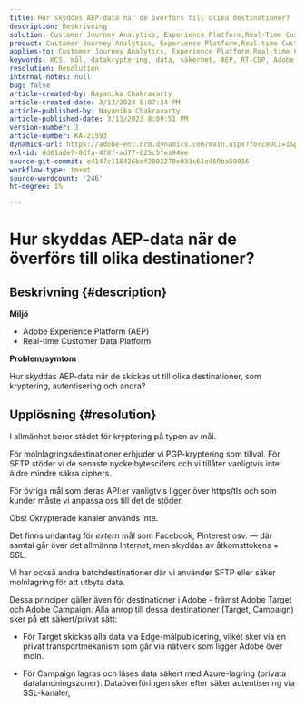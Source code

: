 ```yaml
---
title: Hur skyddas AEP-data när de överförs till olika destinationer?
description: Beskrivning
solution: Customer Journey Analytics, Experience Platform,Real-Time Customer Data Platform
product: Customer Journey Analytics, Experience Platform,Real-time Customer Data Platform
applies-to: Customer Journey Analytics, Experience Platform,Real-time Customer Data Platform
keywords: KCS, mål, datakryptering, data, säkerhet, AEP, RT-CDP, Adobe, mål, kampanj
resolution: Resolution
internal-notes: null
bug: false
article-created-by: Nayanika Chakravarty
article-created-date: 3/13/2023 8:07:34 PM
article-published-by: Nayanika Chakravarty
article-published-date: 3/13/2023 8:09:51 PM
version-number: 3
article-number: KA-21593
dynamics-url: https://adobe-ent.crm.dynamics.com/main.aspx?forceUCI=1&pagetype=entityrecord&etn=knowledgearticle&id=702212af-dac1-ed11-83ff-6045bd0065b6
exl-id: dd01ade7-8dfa-4f8f-ad77-025c5fea94ee
source-git-commit: e4147c118426baf2802270e033c61e469ba59916
workflow-type: tm+mt
source-wordcount: '246'
ht-degree: 1%

---
```


# Hur skyddas AEP-data när de överförs till olika destinationer?

## Beskrivning {#description}


<b>Miljö</b>

- Adobe Experience Platform (AEP)
- Real-time Customer Data Platform


<b>Problem/symtom</b>

Hur skyddas AEP-data när de skickas ut till olika destinationer, som kryptering, autentisering och andra?


## Upplösning {#resolution}


I allmänhet beror stödet för kryptering på typen av mål.

För molnlagringsdestinationer erbjuder vi PGP-kryptering som tillval. För SFTP stöder vi de senaste nyckelbytescifers och vi tillåter vanligtvis inte äldre mindre säkra ciphers.

För övriga mål som deras API:er vanligtvis ligger över https/tls och som kunder måste vi anpassa oss till det de stöder.

Obs! Okrypterade kanaler används inte.

Det finns undantag för *extern* mål som Facebook, Pinterest osv. — där samtal går över det allmänna Internet, men skyddas av åtkomsttokens + SSL.

Vi har också andra batchdestinationer där vi använder SFTP eller säker molnlagring för att utbyta data.



Dessa principer gäller även för destinationer i Adobe - främst Adobe Target och Adobe Campaign. Alla anrop till dessa destinationer (Target, Campaign) sker på ett säkert/privat sätt:

- För Target skickas alla data via Edge-målpublicering, vilket sker via en privat transportmekanism som går via nätverk som ligger Adobe över moln.

- För Campaign lagras och läses data säkert med Azure-lagring (privata datalandningszoner). Dataöverföringen sker efter säker autentisering via SSL-kanaler,
